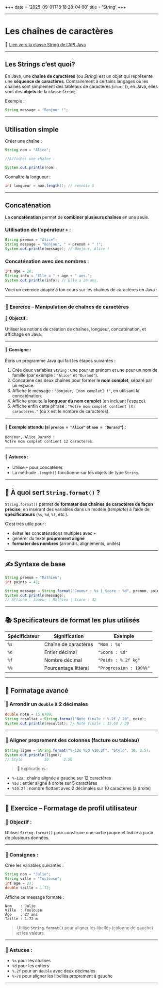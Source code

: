 +++
date = '2025-09-01T18:18:28-04:00'
title = 'String'
+++


---

# Les chaînes de caractères

🍥 [Lien vers la classe String de l'API Java](https://docs.oracle.com/en/java/javase/19/docs/api/java.base/java/lang/String.html)

---

## Les Strings c’est quoi?

En Java, une **chaîne de caractères** (ou *String*) est un objet qui représente une **séquence de caractères**.
Contrairement à certains langages où les chaînes sont simplement des tableaux de caractères (`char[]`), en Java, elles sont des **objets** de la classe `String`.

Exemple :

```java
String message = "Bonjour !";
```
---

## Utilisation simple

Créer une chaîne :

```java
String nom = "Alice";

//Afficher une chaîne :

System.out.println(nom);
```

Connaître la longueur :

```java
int longueur = nom.length(); // renvoie 5
```

---

## Concaténation

La **concaténation** permet de **combiner plusieurs chaînes** en une seule.

### Utilisation de l’opérateur `+` :

```java
String prenom = "Alice";
String message = "Bonjour, " + prenom + " !";
System.out.println(message); // Bonjour, Alice !
```

### Concaténation avec des nombres :

```java
int age = 20;
String info = "Elle a " + age + " ans.";
System.out.println(info); // Elle a 20 ans.
```

Voici un exercice adapté à ton cours sur les chaînes de caractères en Java :

---

### 🧠 **Exercice – Manipulation de chaînes de caractères**

#### 🎯 Objectif :

Utiliser les notions de création de chaînes, longueur, concaténation, et affichage en Java.

---

#### 📝 Consigne :

Écris un programme Java qui fait les étapes suivantes :

1. Crée deux variables `String` : une pour un prénom et une pour un nom de famille (par exemple : `"Alice"` et `"Durand"`).
2. Concatène ces deux chaînes pour former le **nom complet**, séparé par un espace.
3. Affiche le message :
   `"Bonjour, [nom complet] !"`,
   en utilisant la concaténation.
4. Affiche ensuite la **longueur du nom complet** (en incluant l’espace).
5. Affiche enfin cette phrase :
   `"Votre nom complet contient [X] caractères."`
   (où `X` est le nombre de caractères).

---

#### 🧪 Exemple attendu (si `prenom = "Alice"` et `nom = "Durand"`) :

```
Bonjour, Alice Durand !
Votre nom complet contient 12 caractères.
```

---

#### 🧩 Astuces :

* Utilise `+` pour concaténer.
* La méthode `.length()` fonctionne sur les objets de type `String`.

---


## 🔎 À quoi sert `String.format()` ?

`String.format()` permet de **formater des chaînes de caractères de façon précise**, en insérant des variables dans un modèle (*template*) à l’aide de **spécificateurs** (`%s`, `%d`, `%f`, etc.).

C’est très utile pour :

* éviter les concaténations multiples avec `+`
* générer du texte **proprement aligné**
* **formater des nombres** (arrondis, alignements, unités)

---

## ✍️ Syntaxe de base

```java
String prenom = "Mathieu";
int points = 42;

String message = String.format("Joueur : %s | Score : %d", prenom, points);
System.out.println(message);
// Affiche : Joueur : Mathieu | Score : 42
```

---

## 📚 Spécificateurs de format les plus utilisés

| Spécificateur | Signification        | Exemple                 |
| ------------- | -------------------- | ----------------------- |
| `%s`          | Chaîne de caractères | `"Nom : %s"`            |
| `%d`          | Entier décimal       | `"Score : %d"`          |
| `%f`          | Nombre décimal       | `"Poids : %.2f kg"`     |
| `%%`          | Pourcentage littéral | `"Progression : 100%%"` |

---

## 🔧 Formatage avancé

### 📌 Arrondir un `double` à 2 décimales

```java
double note = 15.6789;
String resultat = String.format("Note finale : %.2f / 20", note);
System.out.println(resultat); // Note finale : 15.68 / 20
```

---

### 📌 Aligner proprement des colonnes (facture ou tableau)

```java
String ligne = String.format("%-12s %5d %10.2f", "Stylo", 10, 2.5);
System.out.println(ligne);
// Stylo          10       2.50
```

> 🧩 Explications :

* `%-12s` : chaîne alignée à gauche sur 12 caractères
* `%5d` : entier aligné à droite sur 5 caractères
* `%10.2f` : nombre flottant avec 2 décimales sur 10 caractères (à droite)

---

## 🧠 **Exercice – Formatage de profil utilisateur**

### 🎯 Objectif :

Utiliser `String.format()` pour construire une sortie propre et lisible à partir de plusieurs données.

---

### 📝 Consignes :

Crée les variables suivantes :

```java
String nom = "Julie";
String ville = "Toulouse";
int age = 27;
double taille = 1.72;
```

Affiche ce message formaté :

```
Nom    : Julie
Ville  : Toulouse
Âge    : 27 ans
Taille : 1.72 m
```

> Utilise **`String.format()`** pour aligner les libellés (colonne de gauche) et les valeurs.

---

### 🧩 Astuces :

* `%s` pour les chaînes
* `%d` pour les entiers
* `%.2f` pour un `double` avec deux décimales
* `%-7s` pour aligner les libellés proprement à gauche

---


